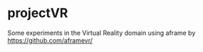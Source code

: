 # projectVR
Some experiments in the Virtual Reality domain using aframe by https://github.com/aframevr/

